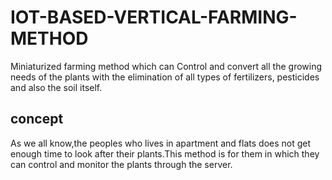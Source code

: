 # IOT-BASED-VERTICAL-FARMING-METHOD
Miniaturized farming method which can Control and convert all the growing needs of the plants with the elimination of all types of fertilizers, pesticides and also the soil itself.
## concept
As we all know,the peoples who lives in apartment and flats does not get enough time to look after their plants.This method is for them in which they can control and monitor the plants through the server.
